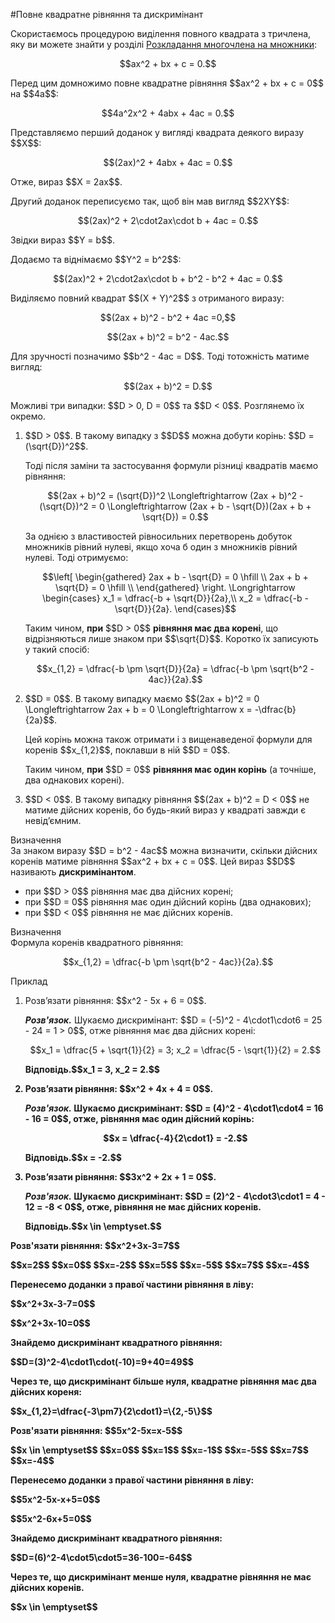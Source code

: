 #Повне квадратне рівняння та дискримiнант

<p>Скористаємось процедурою виділення повного квадрата з тричлена, яку ви можете знайти у розділі <a href="http://math.ed-era.com/3/rozkladannya_mnogochlena_na_mnozhniki.html">Розкладання многочлена на множники</a>:</p>

<p align="center">$$ax^2 + bx + c = 0.$$</p>

<p>Перед цим домножимо повне квадратне рівняння $$ax^2 + bx + c = 0$$ на $$4a$$:</p>

<p align="center">$$4a^2x^2 + 4abx + 4ac = 0.$$</p>

<p>Представляємо перший доданок у вигляді квадрата деякого виразу $$X$$:</p>

<p align="center">$$(2ax)^2 + 4abx + 4ac = 0.$$</p>

<p>Отже, вираз $$X = 2ax$$.</p>

<p>Другий доданок переписуємо так, щоб він мав вигляд $$2XY$$:</p> 

<p align="center">$$(2ax)^2 + 2\cdot2ax\cdot b + 4ac = 0.$$</p>

<p>Звідки вираз $$Y = b$$.</p>

<p>Додаємо та віднімаємо $$Y^2 = b^2$$:</p>

<p align="center">$$(2ax)^2 + 2\cdot2ax\cdot b + b^2 - b^2 + 4ac = 0.$$</p>

<p>Виділяємо повний квадрат $$(X + Y)^2$$ з отриманого виразу:</p>

<p align="center">$$(2ax + b)^2 - b^2 + 4ac =0,$$</p>

<p align="center">$$(2ax + b)^2 = b^2 - 4ac.$$</p>

<p>Для зручності позначимо $$b^2 - 4ac = D$$. Тоді тотожність матиме вигляд:</p>

<p align="center">$$(2ax + b)^2 = D.$$</p>

<p>Можливі три випадки: $$D > 0, D = 0$$ та $$D < 0$$. Розглянемо їх окремо.</p>

<ol>
<li>$$D > 0$$. В такому випадку з $$D$$ можна добути корінь: $$D = (\sqrt{D})^2$$.</li>
<p>Тоді після заміни та застосування формули різниці квадратів маємо рівняння:</p>
<p align="center">$$(2ax + b)^2 = (\sqrt{D})^2 \Longleftrightarrow (2ax + b)^2 - (\sqrt{D})^2 = 0 \Longleftrightarrow (2ax + b - \sqrt{D})(2ax + b + \sqrt{D}) = 0.$$</p>
<p>За однією з властивостей рівносильних перетворень добуток множників рівний нулеві, якщо хоча б один з множників рівний нулеві. Тоді отримуємо:</p>
<p align="center">	$$\left[ \begin{gathered}
	2ax + b - \sqrt{D} = 0 \hfill \\
	2ax + b + \sqrt{D} = 0 \hfill \\
	\end{gathered}
	\right. \Longrightarrow \begin{cases}
	x_1 = \dfrac{-b + \sqrt{D}}{2a},\\
	x_2 = \dfrac{-b - \sqrt{D}}{2a}.
	\end{cases}$$</p>
<p>Таким чином, <b>при</b> $$D > 0$$ <b>рівняння має два корені</b>, що відрізняються лише знаком при $$\sqrt{D}$$. Коротко їх записують у такий спосіб:</p>
<p align="center">$$x_{1,2} = \dfrac{-b \pm \sqrt{D}}{2a} = \dfrac{-b \pm \sqrt{b^2 - 4ac}}{2a}.$$</p>
<li>$$D = 0$$. В такому випадку маємо $$(2ax + b)^2 = 0 \Longleftrightarrow 2ax + b = 0 \Longleftrightarrow x = -\dfrac{b}{2a}$$.</li>
<p>Цей корінь можна також отримати і з вищенаведеної формули для коренів $$x_{1,2}$$, поклавши в ній $$D = 0$$.</p>
<p>Таким чином, <b>при</b> $$D = 0$$ <b>рівняння має один корінь</b> (а точніше, два однакових корені).</p>
<li>$$D < 0$$. В такому випадку рівняння $$(2ax + b)^2 = D < 0$$ не матиме дійсних коренів, бо будь-який вираз у квадраті завжди є невід’ємним.</li>
</ol>

<div class="space"></div>

<div class="space">
<div class="eoz-wrap">
<span class="eoz">Визначення</span>
<div class="eoz-text">
За знаком виразу $$D = b^2 - 4ac$$ можна визначити, скільки дійсних коренів матиме рівняння $$ax^2 + bx + c = 0$$. Цей вираз $$D$$ називають <b>дискримінантом</b>.
</div>
</div>
</div>

<ul>
<li>при $$D > 0$$ рівняння має два дійсних корені;</li>
<li>при $$D = 0$$ рівняння має один дійсний корінь (два однакових);</li>
<li>при $$D < 0$$ рівняння не має дійсних коренів.</li>
</ul>

<div class="space"></div>

<div class="space">
<div class="eoz-wrap">
<span class="eoz">Визначення</span>
<div class="eoz-text">
Формула коренів квадратного рівняння:
<p align="center">$$x_{1,2} = \dfrac{-b \pm \sqrt{b^2 - 4ac}}{2a}.$$</p>
</div>
</div>
</div>

<div class="space">
<div class="task-wrap">
<span class="task">Приклад</span>
<div class="task-text">
<ol>
<li>Розв’язати рівняння: $$x^2 - 5x + 6 = 0$$.</li>
<p><b><i>Розв'язок.</i></b> Шукаємо дискримінант: $$D = (-5)^2 - 4\cdot1\cdot6 = 25 - 24 = 1 > 0$$, отже рівняння має два дійсних корені:</p>
<p align="center">$$x_1 = \dfrac{5 + \sqrt{1}}{2} = 3; x_2 = \dfrac{5 - \sqrt{1}}{2} = 2.$$</p>
<p><b>Відповідь.<b>$$x_1 = 3, x_2 = 2.$$</p>
<li>Розв’язати рівняння: $$x^2 + 4x + 4 = 0$$.</li>
<p><b><i>Розв'язок.</i></b> Шукаємо дискримінант: $$D = (4)^2 - 4\cdot1\cdot4 = 16 - 16 = 0$$, отже, рівняння має один дійсний корінь:</p>
<p align="center">$$x = \dfrac{-4}{2\cdot1} = -2.$$</p>
<p><b>Відповідь.<b>$$x = -2.$$</p>
<li>Розв’язати рівняння: $$3x^2 + 2x + 1 = 0$$.</li>
<p><b><i>Розв'язок.</i></b> Шукаємо дискримінант: $$D = (2)^2 - 4\cdot3\cdot1 = 4 - 12 = -8 < 0$$, отже, рівняння не має дійсних коренів.</p>
<p><b>Відповідь.<b>$$x \in \emptyset.$$</p>
</ol>
</div>
</div>
</div>

<quiz correctLabel="correct" incorrectLabel="incorrect" checkLabel="check">
    <question  multiple>
        <p>Розв'язати рівняння: $$x^2+3x-3=7$$</p>
        <answer correct>$$x=2$$</answer>
        <answer>$$x=0$$</answer>
        <answer>$$x=-2$$</answer>
        <answer>$$x=5$$</answer>
        <answer correct>$$x=-5$$</answer>
        <answer>$$x=7$$</answer>
        <answer>$$x=-4$$</answer>
        <explanation>
        <p>Перенесемо доданки з правої частини рівняння в ліву:</p>
        <p>$$x^2+3x-3-7=0$$</p>
        <p>$$x^2+3x-10=0$$</p>
        <p>Знайдемо дискримінант квадратного рівняння:</p>
        <p>$$D=(3)^2-4\cdot1\cdot(-10)=9+40=49$$</p>
        <p>Через те, що дискримінант більше нуля, квадратне рівняння має два дійсних кореня:</p>
        <p>$$x_{1,2}=\dfrac{-3\pm7}{2\cdot1}=\{2,-5\}$$</p>
        </explanation>
        </question>
    <question text="">
    <p>Розв'язати рівняння: $$5x^2-5x=x-5$$</p>
        <answer correct>$$x \in \emptyset$$</answer>
        <answer>$$x=0$$</answer>
        <answer>$$x=1$$</answer>
        <answer>$$x=-1$$</answer>
        <answer>$$x=-5$$</answer>
        <answer>$$x=7$$</answer>
        <answer>$$x=-4$$</answer>
        <explanation>
        <p>Перенесемо доданки з правої частини рівняння в ліву:</p>
        <p>$$5x^2-5x-x+5=0$$</p>
        <p>$$5x^2-6x+5=0$$</p>
        <p>Знайдемо дискримінант квадратного рівняння:</p>
        <p>$$D=(6)^2-4\cdot5\cdot5=36-100=-64$$</p>
        <p>Через те, що дискримінант менше нуля, квадратне рівняння не має дійсних коренів.</p>
        <p>$$x \in \emptyset$$</p>
        </explanation>
        </question>
</quiz>